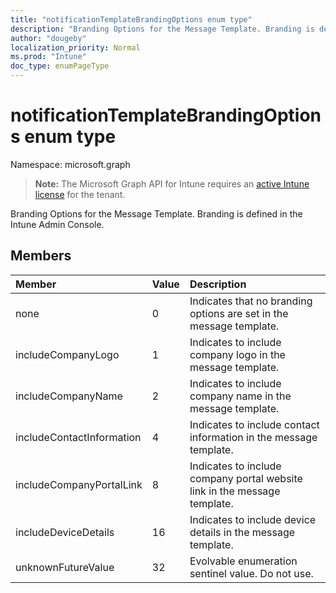 ```yaml
---
title: "notificationTemplateBrandingOptions enum type"
description: "Branding Options for the Message Template. Branding is defined in the Intune Admin Console."
author: "dougeby"
localization_priority: Normal
ms.prod: "Intune"
doc_type: enumPageType
---
```


# notificationTemplateBrandingOptions enum type

Namespace: microsoft.graph

> **Note:** The Microsoft Graph API for Intune requires an [active Intune license](https://go.microsoft.com/fwlink/?linkid=839381) for the tenant.

Branding Options for the Message Template. Branding is defined in the Intune Admin Console.

## Members
|Member|Value|Description|
|:---|:---|:---|
|none|0|Indicates that no branding options are set in the message template.|
|includeCompanyLogo|1|Indicates to include company logo in the message template.|
|includeCompanyName|2|Indicates to include company name in the message template.|
|includeContactInformation|4|Indicates to include contact information in the message template.|
|includeCompanyPortalLink|8|Indicates to include company portal website link in the message template.|
|includeDeviceDetails|16|Indicates to include device details in the message template.|
|unknownFutureValue|32|Evolvable enumeration sentinel value. Do not use.|





